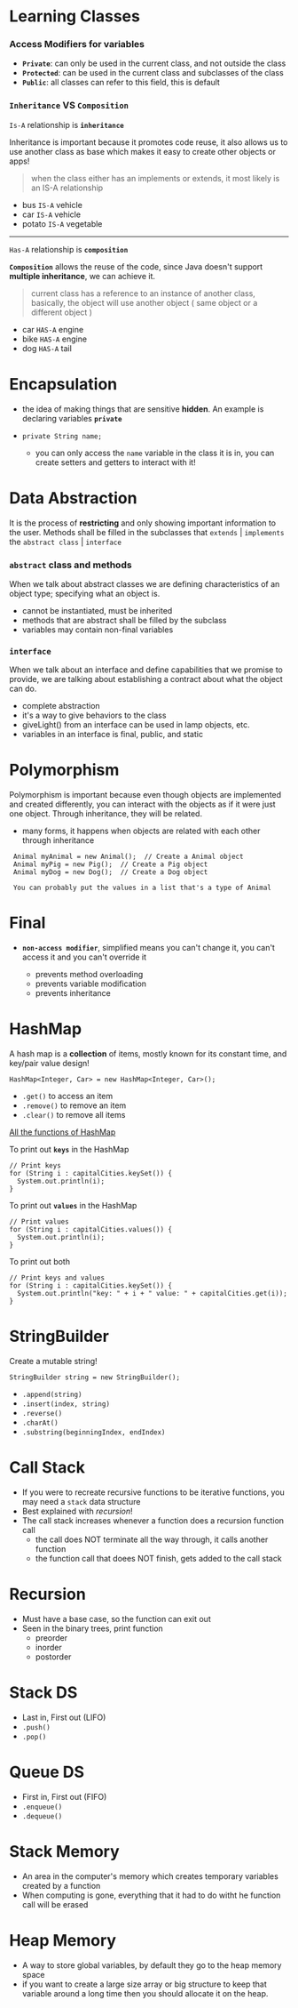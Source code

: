 # Learning Classes

### Access Modifiers for variables

- **`Private`**: can only be used in the current class, and not outside the class
- **`Protected`**: can be used in the current class and subclasses of the class
- **`Public`**: all classes can refer to this field, this is default

### `Inheritance` VS `Composition`

`Is-A` relationship is **`inheritance`**

Inheritance is important because it promotes code reuse, it also allows us to use another class as base which makes it easy to create other objects or apps!

> when the class either has an implements or extends, it most likely is an IS-A relationship

- bus `IS-A` vehicle
- car `IS-A` vehicle
- potato `IS-A` vegetable

---

`Has-A` relationship is **`composition`** <br>

**`Composition`** allows the reuse of the code, since Java doesn't support **multiple inheritance**, we can achieve it.

> current class has a reference to an instance of another class, basically, the object will use another object ( same object or a different object )

- car `HAS-A` engine
- bike `HAS-A` engine
- dog `HAS-A` tail

# Encapsulation

- the idea of making things that are sensitive **hidden**. An example is declaring variables **`private`**

- `private String name;`
  - you can only access the `name` variable in the class it is in, you can create setters and getters to interact with it!

# Data Abstraction

It is the process of **restricting** and only showing important information to the user. Methods shall be filled in the subclasses that `extends` | `implements` the `abstract class` | `interface`

### `abstract` class and methods

When we talk about abstract classes we are defining characteristics of an object type; specifying what an object is.

- cannot be instantiated, must be inherited
- methods that are abstract shall be filled by the subclass
- variables may contain non-final variables

### `interface`

When we talk about an interface and define capabilities that we promise to provide, we are talking about establishing a contract about what the object can do.

- complete abstraction
- it's a way to give behaviors to the class
- giveLight() from an interface can be used in lamp objects, etc.
- variables in an interface is final, public, and static

# Polymorphism

Polymorphism is important because even though objects are implemented and created differently, you can interact with the objects as if it were just one object. Through inheritance, they will be related.

- many forms, it happens when objects are related with each other through inheritance

```
 Animal myAnimal = new Animal();  // Create a Animal object
 Animal myPig = new Pig();  // Create a Pig object
 Animal myDog = new Dog();  // Create a Dog object
 
 You can probably put the values in a list that's a type of Animal
```

# Final 

- **`non-access modifier`**, simplified means you can't change it, you can't access it and you can't override it
  
    - prevents method overloading
    - prevents variable modification
    - prevents inheritance

# HashMap

A hash map is a **collection** of items, mostly known for its constant time, and key/pair value design!

```
HashMap<Integer, Car> = new HashMap<Integer, Car>();
```
- `.get()` to access an item
- `.remove()` to remove an item
- `.clear()` to remove all items

[All the functions of HashMap](https://docs.oracle.com/javase/8/docs/api/java/util/HashMap.html)

To print out **`keys`** in the HashMap
```
// Print keys
for (String i : capitalCities.keySet()) {
  System.out.println(i);
}
```

To print out **`values`** in the HashMap
```
// Print values
for (String i : capitalCities.values()) {
  System.out.println(i);
}
```

To print out both
```
// Print keys and values
for (String i : capitalCities.keySet()) {
  System.out.println("key: " + i + " value: " + capitalCities.get(i));
}
```

# StringBuilder

Create a mutable string!
```
StringBuilder string = new StringBuilder();
```
- `.append(string)`
- `.insert(index, string)`
- `.reverse()`
- `.charAt()`
- `.substring(beginningIndex, endIndex)`

# Call Stack 

- If you were to recreate recursive functions to be iterative functions, you may need a `stack` data structure
- Best explained with _recursion_!
- The call stack increases whenever a function does a recursion function call
  - the call does NOT terminate all the way through, it calls another function
  - the function call that doees NOT finish, gets added to the call stack
  
# Recursion

- Must have a base case, so the function can exit out
- Seen in the binary trees, print function
  - preorder
  - inorder
  - postorder
  
# Stack DS
- Last in, First out (LIFO)
- `.push()`
- `.pop()`

# Queue DS
- First in, First out (FIFO)
- `.enqueue()`
- `.dequeue()`

# Stack Memory
- An area in the computer's memory which creates temporary variables created by a function
- When computing is gone, everything that it had to do witht he function call will be erased

# Heap Memory
- A way to store global variables, by default they go to the heap memory space
- if you want to create a large size array or big structure to keep that variable around a long time then you should allocate it on the heap.